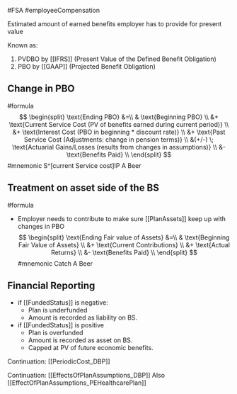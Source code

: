 #FSA #employeeCompensation 

Estimated amount of earned benefits employer has to provide for present value

Known as: 
1. PVDBO by [[IFRS]] (Present Value of the Defined Benefit Obligation) 
2. PBO by [[GAAP]] (Projected Benefit Obligation)

## Change in PBO
#formula 
$$ 
 \begin{split} 
 \text{Ending PBO} &=\\ 
 & \text{Beginning PBO} \\ 
 &+ \text{Current Service Cost (PV of benefits earned during current period)} \\ 
 &+ \text{Interest Cost (PBO in beginning * discount rate)} \\ 
 &+ \text{Past Service Cost (Adjustments: change in pension terms)} \\ 
 &(+/-) \; \text{Actuarial Gains/Losses (results from changes in assumptions)} \\ 
 &- \text{Benefits Paid} \\ 
 \end{split} 
$$
#mnemonic S^[current Service cost]IP A Beer
## Treatment on asset side of the BS
#formula 
- Employer needs to contribute to make sure [[PlanAssets]] keep up with changes in PBO
$$ 
 \begin{split} 
 \text{Ending Fair value of Assets} &=\\
 & \text{Beginning Fair Value of Assets} \\ 
 &+ \text{Current Contributions} \\ 
 &+ \text{Actual Returns} \\ 
 &- \text{Benefits Paid} \\ 
 \end{split} 
$$
#mnemonic Catch A Beer

## Financial Reporting 
- if [[FundedStatus]] is negative: 
	- Plan is underfunded 
	- Amount is recorded as liability on BS. 
- if [[FundedStatus]] is positive 
	- Plan is overfunded
	- Amount is recorded as asset on BS.  
	- Capped at PV of future economic benefits. 

Continuation:  [[PeriodicCost_DBP]]

Continuation: [[EffectsOfPlanAssumptions_DBP]]
Also [[EffectOfPlanAssumptions_PEHealthcarePlan]]
